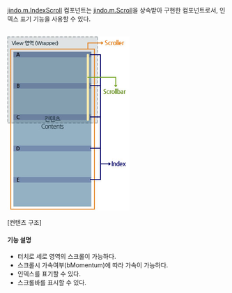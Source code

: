 [jindo.m.IndexScroll](../../doc/internal/classes/jindo.m.IndexScroll.html) 컴포넌트는 [jindo.m.Scroll](../../doc/internal/classes/jindo.m.Scroll.html)을 상속받아 구현한 컴포넌트로서, 인덱스 표기 기능을 사용할 수 있다.
<br><br> 

![](IndexedScroll.jpg "")

[컨텐츠 구조]

#### 기능 설명

* 터치로 세로 영역의 스크롤이 가능하다.
* 스크롤시 가속여부(bMomentum)에 따라 가속이 가능하다.
* 인덱스를 표기할 수 있다.
* 스크롤바를 표시할 수 있다.